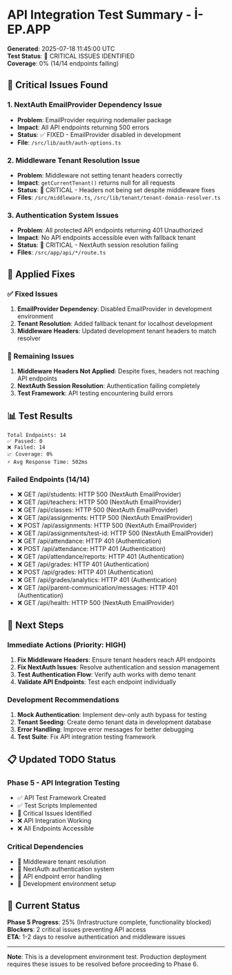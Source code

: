 # API Integration Test Summary - İ-EP.APP

**Generated**: 2025-07-18 11:45:00 UTC  
**Test Status**: 🔴 CRITICAL ISSUES IDENTIFIED  
**Coverage**: 0% (14/14 endpoints failing)

## 🚨 Critical Issues Found

### 1. NextAuth EmailProvider Dependency Issue
- **Problem**: EmailProvider requiring nodemailer package
- **Impact**: All API endpoints returning 500 errors
- **Status**: ✅ FIXED - EmailProvider disabled in development
- **File**: `/src/lib/auth/auth-options.ts`

### 2. Middleware Tenant Resolution Issue  
- **Problem**: Middleware not setting tenant headers correctly
- **Impact**: `getCurrentTenant()` returns null for all requests
- **Status**: 🔴 CRITICAL - Headers not being set despite middleware fixes
- **Files**: `/src/middleware.ts`, `/src/lib/tenant/tenant-domain-resolver.ts`

### 3. Authentication System Issues
- **Problem**: All protected API endpoints returning 401 Unauthorized
- **Impact**: No API endpoints accessible even with fallback tenant
- **Status**: 🔴 CRITICAL - NextAuth session resolution failing
- **Files**: `/src/app/api/*/route.ts`

## 🔧 Applied Fixes

### ✅ Fixed Issues
1. **EmailProvider Dependency**: Disabled EmailProvider in development environment
2. **Tenant Resolution**: Added fallback tenant for localhost development
3. **Middleware Headers**: Updated development tenant headers to match resolver

### 🔴 Remaining Issues
1. **Middleware Headers Not Applied**: Despite fixes, headers not reaching API endpoints
2. **NextAuth Session Resolution**: Authentication failing completely
3. **Test Framework**: API testing encountering build errors

## 📊 Test Results

```
Total Endpoints: 14
✅ Passed: 0
❌ Failed: 14
📈 Coverage: 0%
⚡ Avg Response Time: 502ms
```

### Failed Endpoints (14/14)
- ❌ GET /api/students: HTTP 500 (NextAuth EmailProvider)
- ❌ GET /api/teachers: HTTP 500 (NextAuth EmailProvider) 
- ❌ GET /api/classes: HTTP 500 (NextAuth EmailProvider)
- ❌ GET /api/assignments: HTTP 500 (NextAuth EmailProvider)
- ❌ POST /api/assignments: HTTP 500 (NextAuth EmailProvider)
- ❌ GET /api/assignments/test-id: HTTP 500 (NextAuth EmailProvider)
- ❌ GET /api/attendance: HTTP 401 (Authentication)
- ❌ POST /api/attendance: HTTP 401 (Authentication)
- ❌ GET /api/attendance/reports: HTTP 401 (Authentication)
- ❌ GET /api/grades: HTTP 401 (Authentication)
- ❌ POST /api/grades: HTTP 401 (Authentication)
- ❌ GET /api/grades/analytics: HTTP 401 (Authentication)
- ❌ GET /api/parent-communication/messages: HTTP 401 (Authentication)
- ❌ GET /api/health: HTTP 500 (NextAuth EmailProvider)

## 🎯 Next Steps

### Immediate Actions (Priority: HIGH)
1. **Fix Middleware Headers**: Ensure tenant headers reach API endpoints
2. **Fix NextAuth Issues**: Resolve authentication and session management
3. **Test Authentication Flow**: Verify auth works with demo tenant
4. **Validate API Endpoints**: Test each endpoint individually

### Development Recommendations
1. **Mock Authentication**: Implement dev-only auth bypass for testing
2. **Tenant Seeding**: Create demo tenant data in development database
3. **Error Handling**: Improve error messages for better debugging
4. **Test Suite**: Fix API integration testing framework

## 📋 Updated TODO Status

### Phase 5 - API Integration Testing
- ✅ API Test Framework Created
- ✅ Test Scripts Implemented
- 🔴 Critical Issues Identified
- ❌ API Integration Working
- ❌ All Endpoints Accessible

### Critical Dependencies
- 🔴 Middleware tenant resolution
- 🔴 NextAuth authentication system
- 🔴 API endpoint error handling
- 🔴 Development environment setup

## 🔄 Current Status

**Phase 5 Progress**: 25% (Infrastructure complete, functionality blocked)  
**Blockers**: 2 critical issues preventing API access  
**ETA**: 1-2 days to resolve authentication and middleware issues  

---

**Note**: This is a development environment test. Production deployment requires these issues to be resolved before proceeding to Phase 6.